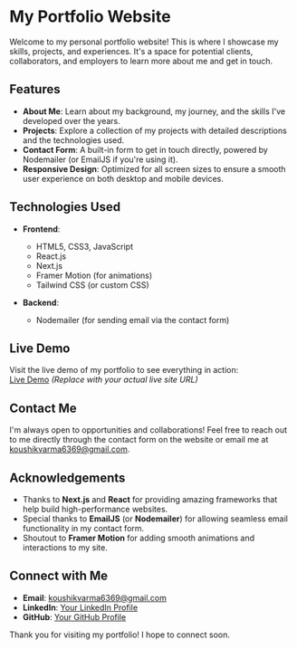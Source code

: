 
# My Portfolio Website

Welcome to my personal portfolio website! This is where I showcase my skills, projects, and experiences. It's a space for potential clients, collaborators, and employers to learn more about me and get in touch.

## Features

- **About Me**: Learn about my background, my journey, and the skills I've developed over the years.
- **Projects**: Explore a collection of my projects with detailed descriptions and the technologies used.
- **Contact Form**: A built-in form to get in touch directly, powered by Nodemailer (or EmailJS if you're using it).
- **Responsive Design**: Optimized for all screen sizes to ensure a smooth user experience on both desktop and mobile devices.

## Technologies Used

- **Frontend**:
  - HTML5, CSS3, JavaScript
  - React.js
  - Next.js
  - Framer Motion (for animations)
  - Tailwind CSS (or custom CSS)

- **Backend**:
  - Nodemailer (for sending email via the contact form)

## Live Demo

Visit the live demo of my portfolio to see everything in action:  
[Live Demo](https://your-portfolio-link.com)  _(Replace with your actual live site URL)_

## Contact Me

I'm always open to opportunities and collaborations! Feel free to reach out to me directly through the contact form on the website or email me at [koushikvarma6369@gmail.com](mailto:koushikvarma6369@gmail.com).

## Acknowledgements

- Thanks to **Next.js** and **React** for providing amazing frameworks that help build high-performance websites.
- Special thanks to **EmailJS** (or **Nodemailer**) for allowing seamless email functionality in my contact form.
- Shoutout to **Framer Motion** for adding smooth animations and interactions to my site.

## Connect with Me

- **Email**: [koushikvarma6369@gmail.com](mailto:koushikvarma6369@gmail.com)
- **LinkedIn**: [Your LinkedIn Profile](https://www.linkedin.com/in/your-profile)
- **GitHub**: [Your GitHub Profile](https://github.com/your-username)

Thank you for visiting my portfolio! I hope to connect soon.

